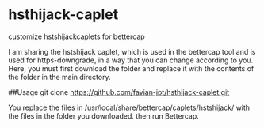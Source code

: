 # hsthijack-caplet
customize hstshijackcaplets for bettercap

I am sharing the hstshijack caplet, which is used in the bettercap tool and is used for https-downgrade, in a way that you can change according to you.
Here, you must first download the folder and replace it with the contents of the folder in the main directory.

##Usage
git clone https://github.com/favian-jpt/hsthijack-caplet.git <br>

You replace the files in /usr/local/share/bettercap/caplets/hstshijack/ with the files in the folder you downloaded.
then run Bettercap.
